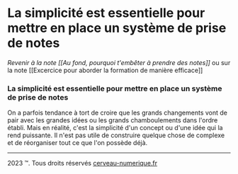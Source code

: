 # La simplicité est essentielle pour mettre en place un système de prise de notes
*Revenir à la note [[Au fond, pourquoi t'embêter à prendre des notes]]* ou sur la note [[Excercice pour aborder la formation de manière efficace]]

### La simplicité est essentielle pour mettre en place un système de prise de notes

On a parfois tendance à tort de croire que les grands changements vont de pair avec les grandes idées ou les grands chamboulements dans l'ordre établi. 
Mais en réalité, c'est la simplicité d'un concept ou d'une idée qui la rend puissante.
Il n'est pas utile de construire quelque chose de complexe et de réorganiser tout ce que l'on possède déjà.

---
2023 ™. Tous droits réservés [cerveau-numerique.fr](https://cerveau-numerique.fr/)